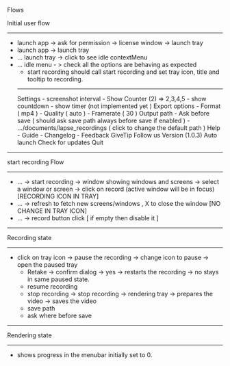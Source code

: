 Flows 

Initial user flow 
_________________
- launch app -> ask for permission -> license window -> launch tray 
- launch app -> launch tray 
- ... launch tray -> click to see idle contextMenu 
- ... idle menu - > check all the options are behaving as expected
    - start recording should call start recording and set tray icon, title and tooltip to recording.
    ___
    Settings
        - screenshot interval
        - Show Counter (2) => 2,3,4,5
        - show countdown 
        - show timer (not implemented yet )
    Export options
        - Format ( mp4 )
        - Quality ( auto )
        - Framerate ( 30 )
    Output path
        - Ask before save ( should ask save path always before save if enabled ) 
        - .../documents/lapse_recordings ( click to change the default path )
    Help
        - Guide
        - Changelog
        - Feedback
    GiveTip
    Follow us
    Version (1.0.3)
    Auto launch
    Check for updates
    Quit
----------------------

start recording Flow 
______________
- ... -> start recording -> window showing windows and screens -> select a window or screen -> click on record (active window will be in focus) [RECORDING ICON IN TRAY]
- ... -> refresh to fetch new screens/windows , X to close the window [NO CHANGE IN TRAY ICON]
- ... -> record button click [ if empty then disable it ]
-----------------------

Recording state
_______________
- click on tray icon -> pause the recording -> change icon to pause -> open the paused tray 
    - Retake -> confirm dialog -> yes -> restarts the recording -> no stays in same paused state.
    - resume recording
    - stop recording -> stop recording -> rendering tray -> prepares the video -> saves the video
    - save path 
    - ask where before save
-------------------------

Rendering state
_______________

- shows progress in the menubar initially set to 0.
